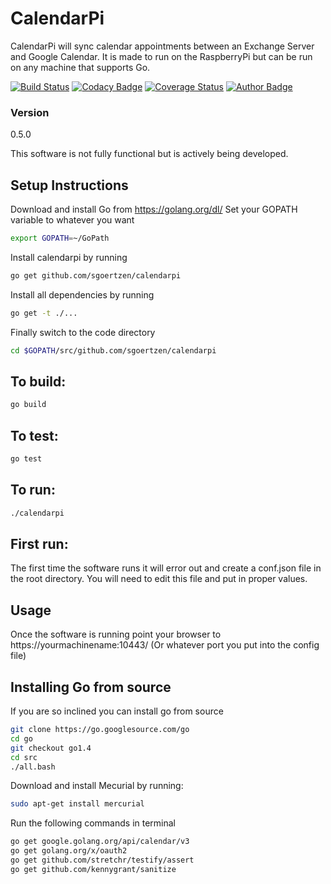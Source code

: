 # CalendarPi
CalendarPi will sync calendar appointments between an Exchange Server and Google Calendar.  It is made to run on the RaspberryPi but can be run on any machine that supports Go.

[![Build Status](https://travis-ci.org/sgoertzen/calendarpi.svg?branch=master)](https://travis-ci.org/sgoertzen/calendarpi)
[![Codacy Badge](https://www.codacy.com/project/badge/f0dedbbcb471499eb47456cf954018d3)](https://www.codacy.com/app/sgoertzen/calendarpi)
[![Coverage Status](https://coveralls.io/repos/sgoertzen/calendarpi/badge.svg)](https://coveralls.io/r/sgoertzen/calendarpi)
[![Author Badge](https://img.shields.io/badge/awesome-totally-green.svg)](https://github.com/sgoertzen)



### Version
0.5.0

This software is not fully functional but is actively being developed.  

## Setup Instructions
Download and install Go from https://golang.org/dl/
Set your GOPATH variable to whatever you want
```sh
export GOPATH=~/GoPath
```
Install calendarpi by running
```sh
go get github.com/sgoertzen/calendarpi
```
Install all dependencies by running
```sh
go get -t ./...
```
Finally switch to the code directory
```sh
cd $GOPATH/src/github.com/sgoertzen/calendarpi
```

## To build:
```sh
go build
```

## To test:
```sh
go test
```

## To run:
```sh
./calendarpi
```

## First run:
The first time the software runs it will error out and create a conf.json file in the root directory.  You will need to edit this file and put in proper values.

## Usage
Once the software is running point your browser to https://yourmachinename:10443/ (Or whatever port you put into the config file)

## Installing Go from source
If you are so inclined you can install go from source
```sh
git clone https://go.googlesource.com/go
cd go
git checkout go1.4
cd src
./all.bash
```
Download and install Mecurial by running:
```sh
sudo apt-get install mercurial
```

Run the following commands in terminal
```sh
go get google.golang.org/api/calendar/v3
go get golang.org/x/oauth2
go get github.com/stretchr/testify/assert
go get github.com/kennygrant/sanitize
```
